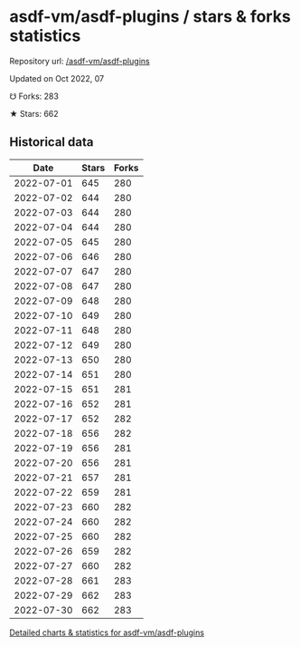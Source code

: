 # asdf-vm/asdf-plugins / stars & forks statistics

Repository url: [/asdf-vm/asdf-plugins](https://github.com/asdf-vm/asdf-plugins)

Updated on Oct 2022, 07

☋ Forks: 283

★ Stars: 662

## Historical data
| Date | Stars | Forks |
|------|-------|-------|
| 2022-07-01 | 645 | 280 | 
| 2022-07-02 | 644 | 280 | 
| 2022-07-03 | 644 | 280 | 
| 2022-07-04 | 644 | 280 | 
| 2022-07-05 | 645 | 280 | 
| 2022-07-06 | 646 | 280 | 
| 2022-07-07 | 647 | 280 | 
| 2022-07-08 | 647 | 280 | 
| 2022-07-09 | 648 | 280 | 
| 2022-07-10 | 649 | 280 | 
| 2022-07-11 | 648 | 280 | 
| 2022-07-12 | 649 | 280 | 
| 2022-07-13 | 650 | 280 | 
| 2022-07-14 | 651 | 280 | 
| 2022-07-15 | 651 | 281 | 
| 2022-07-16 | 652 | 281 | 
| 2022-07-17 | 652 | 282 | 
| 2022-07-18 | 656 | 282 | 
| 2022-07-19 | 656 | 281 | 
| 2022-07-20 | 656 | 281 | 
| 2022-07-21 | 657 | 281 | 
| 2022-07-22 | 659 | 281 | 
| 2022-07-23 | 660 | 282 | 
| 2022-07-24 | 660 | 282 | 
| 2022-07-25 | 660 | 282 | 
| 2022-07-26 | 659 | 282 | 
| 2022-07-27 | 660 | 282 | 
| 2022-07-28 | 661 | 283 | 
| 2022-07-29 | 662 | 283 | 
| 2022-07-30 | 662 | 283 | 


[Detailed charts & statistics for asdf-vm/asdf-plugins](https://reviewgithub.com/rep/asdf-vm/asdf-plugins)
